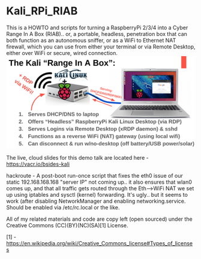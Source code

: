 # Kali_RPi_RIAB
This is a HOWTO and scripts for turning a RaspberryPi 2/3/4 into a Cyber Range In A Box (RIAB).. or, a portable, headless, penetration box that can both function as an autonomous sniffer, or as a WiFi to Ethernet NAT firewall, which you can use from either your terminal or via Remote Desktop, either over WiFi or secure, wired connection.  
![image](https://raw.githubusercontent.com/Tweeks-va/Kali_RPi_RIAB/main/RAIB-Desc.png)

The live, cloud slides for this demo talk are located here - https://vacr.io/bsides-kali

hackroute - A post-boot run-once script that fixes the eth0 issue of our static 192.168.168.168 "server IP" not coming up.. it also ensures that wlan0 comes up, and that all traffic gets routed through the Eth-->WiFi NAT we set up using iptables and sysctl (kernel) forwarding. It's ugly.. but it seems to work (after disabling NetworkManager and enabling networking.service. Should be enabled via /etc/rc.local or the like.

All of my related materials and code are copy left (open sourced) under the Creative Commons (CC)(BY)(NC)(SA)[1] License.

[1] - https://en.wikipedia.org/wiki/Creative_Commons_license#Types_of_licenses

